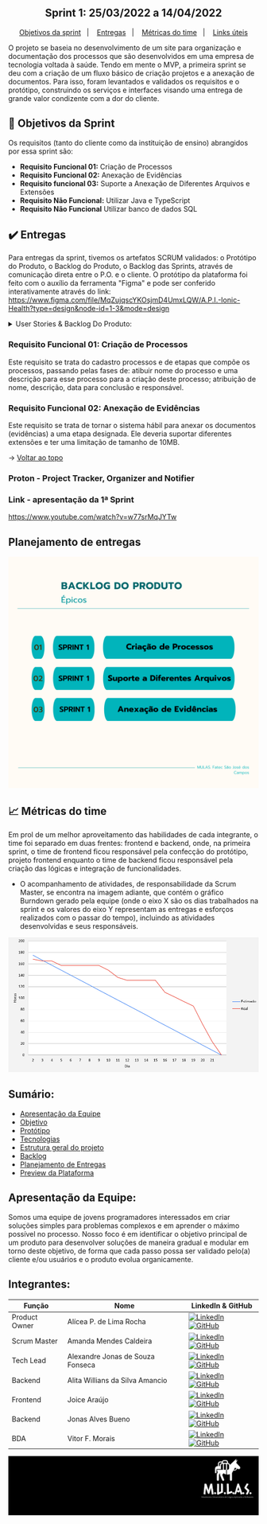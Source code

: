 <h2 align="center"> <span id="topo"></h2>

<h2 align="center"> Sprint 1: 25/03/2022 a 14/04/2022</h2>

<p align="center">
    <a href="#objetivos">Objetivos da sprint</a> &nbsp |&nbsp &nbsp
    <a href="#entregas">Entregas</a> &nbsp |&nbsp &nbsp
    <a href="#metricas">Métricas do time</a> &nbsp |&nbsp &nbsp
    <a href="#links">Links úteis</a>
</p>

<p>O projeto se baseia no desenvolvimento de um site para organização e documentação dos processos que são desenvolvidos em uma empresa de tecnologia voltada à saúde. Tendo em mente o MVP, a primeira sprint se deu com a criação de um fluxo básico de criação projetos e a anexação de documentos. Para isso, foram levantados e validados os requisitos e o protótipo, construindo os serviços e interfaces visando uma entrega de grande valor condizente com a dor do cliente.

<span id="objetivos">
    
## :dart: Objetivos da Sprint
Os requisitos (tanto do cliente como da instituição de ensino) abrangidos por essa sprint são:
- **Requisito Funcional 01:** Criação de Processos
- **Requisito Funcional 02:** Anexação de Evidências
- **Requisito funcional 03:** Suporte a Anexação de Diferentes Arquivos e Extensões
- **Requisito Não Funcional:** Utilizar Java e TypeScript
- **Requisito Não Funcional** Utilizar banco de dados SQL

<span id="entregas">
        
## :heavy_check_mark: Entregas
Para entregas da sprint, tivemos os artefatos SCRUM validados: o Protótipo do Produto, o Backlog do Produto, o Backlog das Sprints, através de comunicação direta entre o P.O. e o cliente. 
O protótipo da plataforma foi feito com o auxílio da ferramenta "Figma" e pode ser conferido interativamente através do link:
https://www.figma.com/file/MqZujqscYKOsjmD4UmxLQW/A.P.I.-Ionic-Health?type=design&node-id=1-3&mode=design
<br>

<details>
   <summary>User Stories & Backlog Do Produto:</summary>

  <<img src="https://github.com/m-u-l-a-s/PROTON/blob/main/docs/US.png">
  <br>

  <img src="https://github.com/m-u-l-a-s/PROTON/blob/main/docs/%C3%A9picos.png">
  <br>
</details>

### Requisito Funcional 01: Criação de Processos

Este requisito se trata do cadastro processos e de etapas que compõe os processos, passando pelas fases de: atibuir nome do processo e uma descrição para esse processo para a criação deste processo; atribuição de nome, descrição, data para conclusão e responsável.

### Requisito Funcional 02: Anexação de Evidências

Este requisito se trata de tornar o sistema hábil para anexar os documentos (evidências) a uma etapa designada. Ele deveria suportar diferentes extensões e ter uma limitação de tamanho de 10MB. 
    
→ [Voltar ao topo](#topo)

### Proton - Project Tracker, Organizer and Notifier

### Link - apresentação da 1ª Sprint
https://www.youtube.com/watch?v=w77srMqJYTw

## Planejamento de entregas
![image](https://github.com/m-u-l-a-s/PROTON/blob/main/docs/sprin1.png)

<span id="metricas">
    
## :chart_with_upwards_trend: Métricas do time
Em prol de um melhor aproveitamento das habilidades de cada integrante, o time foi separado em duas frentes: frontend e backend, onde, na primeira sprint, o time de frontend ficou responsável pela confecção do protótipo, projeto frontend enquanto o time de backend ficou responsável pela criação das lógicas e integração de funcionalidades. 
- O acompanhamento de atividades, de responsabilidade da Scrum Master, se encontra na imagem adiante, que contém o gráfico Burndown gerado pela equipe (onde o eixo X são os dias trabalhados na sprint e os valores do eixo Y representam as entregas e esforços realizados com o passar do tempo), incluindo as atividades desenvolvidas e seus responsáveis.
    
<div align="center">
    
![Burndown Chart](https://github.com/m-u-l-a-s/PROTON/blob/main/docs/borndown%20sprint1.png)
</div>
    
<span id="links">

## Sumário:
* [Apresentação da Equipe](#apresentação-da-equipe)
* [Objetivo](#objetivo-do-produto)
* [Protótipo](#protótipo)
* [Tecnologias](#tecnologias-e-ferramentas-utilizadas)
* [Estrutura geral do projeto](#estrutura-geral-do-projeto)
* [Backlog](#backlog-do-produto)
* [Planejamento de Entregas](#planejamento-de-entregas)
* [Preview da Plataforma](#plataforma)

## Apresentação da Equipe:
Somos uma equipe de jovens programadores interessados em criar soluções simples para problemas complexos e em aprender o máximo possível no processo.
Nosso foco é em identificar o objetivo principal de um produto para desenvolver soluções de maneira gradual e modular em torno deste objetivo, de forma que cada passo possa ser validado pelo(a) cliente e/ou usuários e o produto evolua organicamente.

## Integrantes:


| Função        | Nome                             | LinkedIn & GitHub                                                                                                                                                                                                                                                                                                           |
| ------------- | -------------------------------- | --------------------------------------------------------------------------------------------------------------------------------------------------------------------------------------------------------------------------------------------------------------------------------------------------------------------------- |
| Product Owner | Alícea P. de Lima Rocha          | [![LinkedIn](https://img.shields.io/badge/LinkedIn-blue?style=flat-square&logo=LinkedIn&logoColor=white)](https://www.linkedin.com/in/al%C3%ADcea-paula-de-lima-rocha-bab682157/) [![GitHub](https://img.shields.io/badge/GitHub-111217?style=flat-square&logo=GitHub&logoColor=white)](https://github.com/alicearocha)     |
| Scrum Master  | Amanda Mendes Caldeira           | [![LinkedIn](https://img.shields.io/badge/LinkedIn-blue?style=flat-square&logo=LinkedIn&logoColor=white)](https://www.linkedin.com/in/amanda-mendes-caldeira-b24389210/) [![GitHub](https://img.shields.io/badge/GitHub-111217?style=flat-square&logo=GitHub&logoColor=white)](https://github.com/AmendoaM)                 |
| Tech Lead     | Alexandre Jonas de Souza Fonseca | [![LinkedIn](https://img.shields.io/badge/LinkedIn-blue?style=flat-square&logo=LinkedIn&logoColor=white)](https://www.linkedin.com/in/alexandre-jonas-de-souza-fonseca-989920181/) [![GitHub](https://img.shields.io/badge/GitHub-111217?style=flat-square&logo=GitHub&logoColor=white)](https://github.com/AlexandreJonas) |
| Backend       | Alita Willians da Silva Amancio  | [![LinkedIn](https://img.shields.io/badge/LinkedIn-blue?style=flat-square&logo=LinkedIn&logoColor=white)](https://www.linkedin.com/in/alitaamancio/) [![GitHub](https://img.shields.io/badge/GitHub-111217?style=flat-square&logo=GitHub&logoColor=white)](https://github.com/AlitaAmancio)                                 |
| Frontend      | Joice Araújo                     | [![LinkedIn](https://img.shields.io/badge/LinkedIn-blue?style=flat-square&logo=LinkedIn&logoColor=white)](https://www.linkedin.com/in/joice-aparecida-581226250/) [![GitHub](https://img.shields.io/badge/GitHub-111217?style=flat-square&logo=GitHub&logoColor=white)](https://github.com/Joice-Araujo)                    |
| Backend       | Jonas Alves Bueno                | [![LinkedIn](https://img.shields.io/badge/LinkedIn-blue?style=flat-square&logo=LinkedIn&logoColor=white)](https://www.linkedin.com/in/jonas-alves) [![GitHub](https://img.shields.io/badge/GitHub-111217?style=flat-square&logo=GitHub&logoColor=white)](https://github.com/dodekafonos)                                    |
| BDA           | Vitor F. Morais                  | [![LinkedIn](https://img.shields.io/badge/LinkedIn-blue?style=flat-square&logo=LinkedIn&logoColor=white)](https://www.linkedin.com/in/vitor-faria-morais-330b19204/) [![GitHub](https://img.shields.io/badge/GitHub-111217?style=flat-square&logo=GitHub&logoColor=white)](https://github.com/vmorais111)                   |

<img src = "https://github.com/m-u-l-a-s/PROTON/blob/main/docs/Movimento%20Universit%C3%A1rio%20de%20L%C3%B3gica%20Aplicada%20%C3%A0%20Softwares.png" alt="newLogo"/>